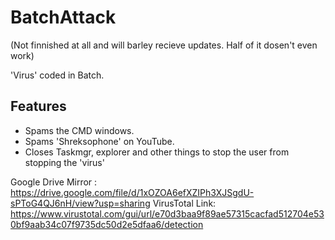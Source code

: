 # BatchAttack

(Not finnished at all and will barley recieve updates. Half of it dosen't even work)


'Virus' coded in Batch.

## Features
- Spams the CMD windows.
- Spams 'Shreksophone' on YouTube.
- Closes Taskmgr, explorer and other things to stop the user from stopping the 'virus'

Google Drive Mirror : https://drive.google.com/file/d/1xOZOA6efXZIPh3XJSgdU-sPToG4QJ6nH/view?usp=sharing
VirusTotal Link: https://www.virustotal.com/gui/url/e70d3baa9f89ae57315cacfad512704e530bf9aab34c07f9735dc50d2e5dfaa6/detection
